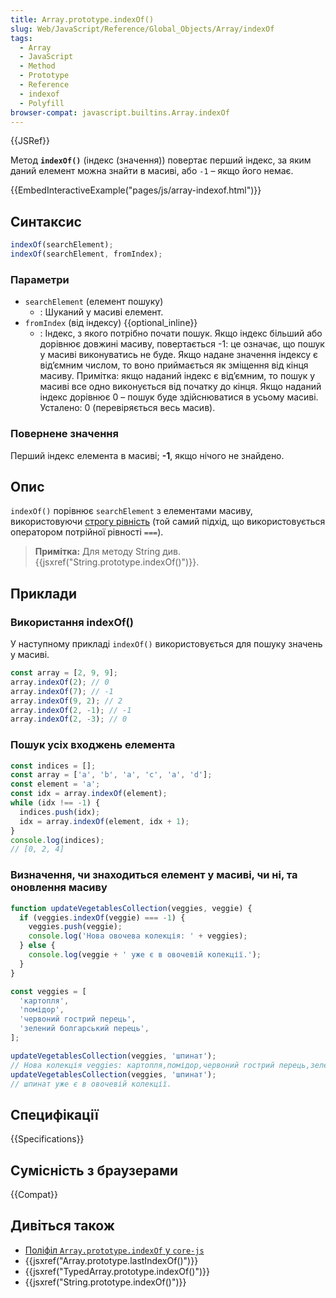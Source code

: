 ```yaml
---
title: Array.prototype.indexOf()
slug: Web/JavaScript/Reference/Global_Objects/Array/indexOf
tags:
  - Array
  - JavaScript
  - Method
  - Prototype
  - Reference
  - indexof
  - Polyfill
browser-compat: javascript.builtins.Array.indexOf
---
```


{{JSRef}}

Метод **`indexOf()`** (індекс (значення)) повертає перший індекс, за яким даний елемент можна знайти в масиві, або `-1` – якщо його немає.

{{EmbedInteractiveExample("pages/js/array-indexof.html")}}

## Синтаксис

```js
indexOf(searchElement);
indexOf(searchElement, fromIndex);
```

### Параметри

- `searchElement` (елемент пошуку)
  - : Шуканий у масиві елемент.
- `fromIndex` (від індексу) {{optional_inline}}
  - : Індекс, з якого потрібно почати пошук. Якщо індекс більший або дорівнює довжині масиву, повертається -1: це означає, що пошук у масиві виконуватись не буде. Якщо надане значення індексу є від’ємним числом, то воно приймається як зміщення від кінця масиву. Примітка: якщо наданий індекс є від’ємним, то пошук у масиві все одно виконується від початку до кінця. Якщо наданий індекс дорівнює 0 – пошук буде здійснюватися в усьому масиві. Усталено: 0 (перевіряється весь масив).

### Повернене значення

Перший індекс елемента в масиві; **-1**, якщо нічого не знайдено.

## Опис

`indexOf()` порівнює `searchElement` з елементами масиву, використовуючи [строгу рівність](/uk/docs/Web/JavaScript/Reference/Operators/Strict_equality) (той самий підхід, що використовується оператором потрійної рівності `===`).

> **Примітка:** Для методу String див.
> {{jsxref("String.prototype.indexOf()")}}.

## Приклади

### Використання indexOf()

У наступному прикладі `indexOf()` використовується для пошуку значень у масиві.

```js
const array = [2, 9, 9];
array.indexOf(2); // 0
array.indexOf(7); // -1
array.indexOf(9, 2); // 2
array.indexOf(2, -1); // -1
array.indexOf(2, -3); // 0
```

### Пошук усіх входжень елемента

```js
const indices = [];
const array = ['a', 'b', 'a', 'c', 'a', 'd'];
const element = 'a';
const idx = array.indexOf(element);
while (idx !== -1) {
  indices.push(idx);
  idx = array.indexOf(element, idx + 1);
}
console.log(indices);
// [0, 2, 4]
```

### Визначення, чи знаходиться елемент у масиві, чи ні, та оновлення масиву

```js
function updateVegetablesCollection(veggies, veggie) {
  if (veggies.indexOf(veggie) === -1) {
    veggies.push(veggie);
    console.log('Нова овочева колекція: ' + veggies);
  } else {
    console.log(veggie + ' уже є в овочевій колекції.');
  }
}

const veggies = [
  'картопля',
  'помідор',
  'червоний гострий перець',
  'зелений болгарський перець',
];

updateVegetablesCollection(veggies, 'шпинат');
// Нова колекція veggies: картопля,помідор,червоний гострий перець,зелений болгарський перець,шпинат
updateVegetablesCollection(veggies, 'шпинат');
// шпинат уже є в овочевій колекції.
```

## Специфікації

{{Specifications}}

## Сумісність з браузерами

{{Compat}}

## Дивіться також

- [Поліфіл `Array.prototype.indexOf` у `core-js`](https://github.com/zloirock/core-js#ecmascript-array)
- {{jsxref("Array.prototype.lastIndexOf()")}}
- {{jsxref("TypedArray.prototype.indexOf()")}}
- {{jsxref("String.prototype.indexOf()")}}
